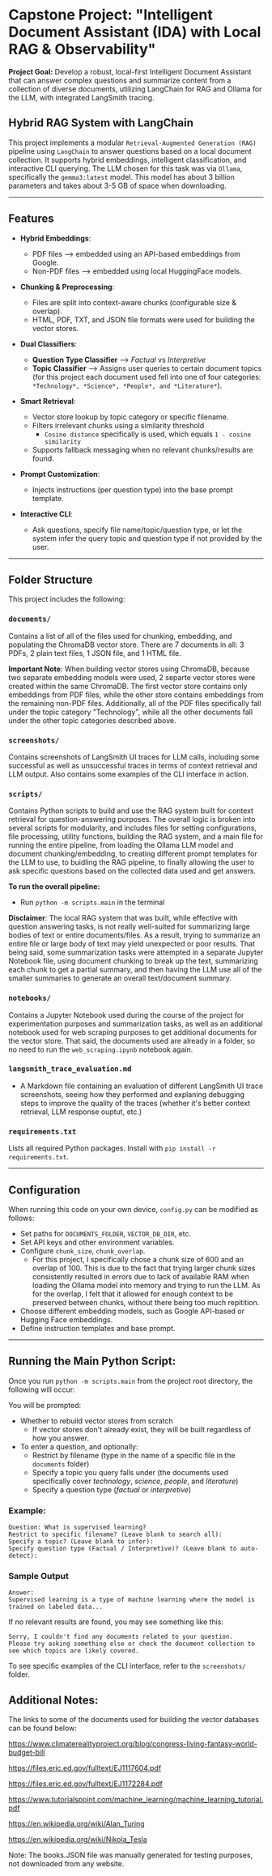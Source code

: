 # **Capstone Project: "Intelligent Document Assistant (IDA) with Local RAG & Observability"**

**Project Goal:** Develop a robust, local-first Intelligent Document Assistant that can answer complex questions and summarize content from a collection of diverse documents, utilizing LangChain for RAG and Ollama for the LLM, with integrated LangSmith tracing.

## Hybrid RAG System with LangChain

This project implements a modular `Retrieval-Augmented Generation (RAG)` pipeline using `LangChain` to answer questions based on a local document collection. It supports hybrid embeddings, intelligent classification, and interactive CLI querying. The LLM chosen for this task was via `Ollama`, specifically the `gemma3:latest` model. This model has about 3 billion parameters and takes about 3-5 GB of space when downloading.

---

## Features

- **Hybrid Embeddings**:  
  - PDF files --> embedded using an API-based embeddings from Google.
  - Non-PDF files --> embedded using local HuggingFace models.

- **Chunking & Preprocessing**:  
  - Files are split into context-aware chunks (configurable size & overlap).
  - HTML, PDF, TXT, and JSON file formats were used for building the vector stores.

- **Dual Classifiers**:  
  - **Question Type Classifier** --> *Factual* vs *Interpretive*
  - **Topic Classifier** --> Assigns user queries to certain document topics (for this project each document used fell into one of four categories: `*Technology*, *Science*, *People*, and *Literature*`).

- **Smart Retrieval**:  
  - Vector store lookup by topic category or specific filename.
  - Filters irrelevant chunks using a similarity threshold 
    - `Cosine distance` specifically is used, which equals `1 - cosine similarity`
  - Supports fallback messaging when no relevant chunks/results are found. 

- **Prompt Customization**:  
  - Injects instructions (per question type) into the base prompt template.

- **Interactive CLI**:  
  - Ask questions, specify file name/topic/question type, or let the system infer the query topic and question type if not provided by the user.

---

## Folder Structure

This project includes the following:

### `documents/`

Contains a list of all of the files used for chunking, embedding, and populating the ChromaDB vector store. There are 7 documents in all: 3 PDFs, 2 plain text files, 1 JSON file, and 1 HTML file.

**Important Note**: When building vector stores using ChromaDB, because two separate embedding models were used, 2 separte vector stores were created within the same ChromaDB. The first vector store contains only embeddings from PDF files, while the other store contains embeddings from the remaining non-PDF files. Additionally, all of the PDF files specifically fall under the topic category "Technology", while all the other documents fall under the other topic categories described above.

### `screenshots/`

Contains screenshots of LangSmith UI traces for LLM calls, including some successful as well as unsuccessful traces in terms of context retrieval and LLM output. Also contains some examples of the CLI interface in action.

### `scripts/`

Contains Python scripts to build and use the RAG system built for context retrieval for question-answering purposes. The overall logic is broken into several scripts for modularity, and includes files for setting configurations, file processing, utility functions, building the RAG system, and a main file for running the entire pipeline, from loading the Ollama LLM model and document chunking/embedding, to creating different prompt templates for the LLM to use, to buidling the RAG pipeline, to finally allowing the user to ask specific questions based on the collected data used and get answers.

**To run the overall pipeline:**

- Run `python -m scripts.main` in the terminal

**Disclaimer**: The local RAG system that was built, while effective with question answering tasks, is not really well-suited for summarizing large bodies of text or entire documents/files. As a result, trying to summarize an entire file or large body of text may yield unexpected or poor results. That being said, some summarization tasks were attempted in a separate Jupyter Notebook file, using document chunking to break up the text, summarizing each chunk to get a partial summary, and then having the LLM use all of the smaller summaries to generate an overall text/document summary. 

### `notebooks/`

Contains a Jupyter Notebook used during the course of the project for experimentation purposes and summarization tasks, as well as an additional notebook used for web scraping purposes to get additional documents for the vector store. That said, the documents used are already in a folder, so no need to run the `web_scraping.ipynb` notebook again.

### `langsmith_trace_evaluation.md`

- A Markdown file containing an evaluation of different LangSmith UI trace screenshots, seeing how they performed and explaning debugging steps to improve the quality of the traces (whether it's better context retrieval, LLM response ouptut, etc.)

### `requirements.txt`

Lists all required Python packages. Install with `pip install -r requirements.txt`.

---

## Configuration

When running this code on your own device, `config.py` can be modified as follows:

- Set paths for `DOCUMENTS_FOLDER`, `VECTOR_DB_DIR`, etc.
- Set API keys and other environment variables.
- Configure `chunk_size`, `chunk_overlap`.
    - For this project, I specifically chose a chunk size of 600 and an overlap of 100. This is due to the fact that trying larger chunk sizes consistently resulted in errors due to lack of available RAM when loading the Ollama model into memory and trying to run the LLM. As for the overlap, I felt that it allowed for enough context to be preserved between chunks, without there being too much repitition.
- Choose different embedding models, such as Google API-based or Hugging Face embeddings.
- Define instruction templates and base prompt.

---

## Running the Main Python Script:

Once you run `python -m scripts.main` from the project root directory, the following will occur:


You will be prompted:

- Whether to rebuild vector stores from scratch 
    - If vector stores don't already exist, they will be built regardless of how you answer.
- To enter a question, and optionally:
  - Restrict by filename (type in the name of a specific file in the `documents` folder)
  - Specify a topic you query falls under (the documents used specifically cover *technology*, *science*, *people*, and *literature*)
  - Specify a question type (*factual* or *interpretive*)

### Example:

```
Question: What is supervised learning?
Restrict to specific filename? (Leave blank to search all): 
Specify a topic? (Leave blank to infer): 
Specify question type (Factual / Interpretive)? (Leave blank to auto-detect): 
```

### Sample Output

```
Answer:
Supervised learning is a type of machine learning where the model is trained on labeled data...
```

If no relevant results are found, you may see something like this:

```
Sorry, I couldn't find any documents related to your question. 
Please try asking something else or check the document collection to see which topics are likely covered.
```

To see specific examples of the CLI interface, refer to the `screenshots/` folder.

## Additional Notes:

The links to some of the documents used for building the vector databases can be found below:

https://www.climaterealityproject.org/blog/congress-living-fantasy-world-budget-bill

https://files.eric.ed.gov/fulltext/EJ1117604.pdf

https://files.eric.ed.gov/fulltext/EJ1172284.pdf

https://www.tutorialspoint.com/machine_learning/machine_learning_tutorial.pdf

https://en.wikipedia.org/wiki/Alan_Turing

https://en.wikipedia.org/wiki/Nikola_Tesla

Note: The books.JSON file was manually generated for testing purposes, not downloaded from any website.
